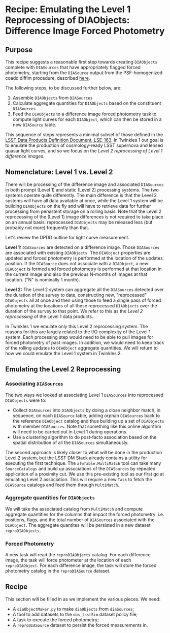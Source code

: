 # Recipe: Emulating the Level 1 Reprocessing of DIAObjects: Difference Image Forced Photometry

## Purpose
This recipe suggests a reasonable first step towards creating `DIAObjects` complete with `DIASources` that have appropriately flagged forced photometry, starting from the `DIASource` output from the PSF-homogenized coadd diffim procedure, described [here](https://github.com/DarkEnergyScienceCollaboration/Twinkles/blob/doc/Cookbook/CoaddDiffim_Recipe.md).

The following steps, to be discussed further below, are:

1. Assemble `DIAObjects` from `DIASources`
2. Calculate aggregate quantities for `DIAObjects` based on the constituent `DIASources`
3. Feed the `DIAObjects` to a difference image forced photometry task to compute light curves for each `DIAObject`, which can then be stored in a new `DIASource` table. 

This sequence of steps represents a minimal subset of those defined in the [LSST Data Products Definition Document, LSE-163](https://docushare.lsstcorp.org/docushare/dsweb/Get/LSE-163). In Twinkles 1 our goal is to emulate the production of cosmology-ready LSST supernova and lensed quasar light curves, and so we focus on the _Level 2 reprocessing of Level 1 difference images_.

## Nomenclature: Level 1 vs. Level 2
There will be processing of the difference image and associated `DIASources` in both prompt (Level 1) and static (Level 2) processing systems.  The two systems operate quite differently. The main difference is that the Level 2 systems will have all data available at once, while the Level 1 system will be building `DIAObjects` on the fly and will have to retrieve data for further processing from persistent storage on a rolling basis. Note that the Level 2 reprocessing of the (Level 1) image differences is not required to take place on an annual basis: reprocessed `DIAObjects` may be released less (but probably not more) frequently than that.

Let's review the DPDD outline for light curve measurement.

**Level 1:** 
`DIASources` are detected on a difference image.  Those `DIASources` are associated with existing `DIAObjects`.  The `DIAObject` properties are updated and forced photometry is performed at the location of the updates position.  If the `DIASource` does not associate with a `DIAObject`, a new `DIAObject` is formed and forced photometry is performed at that location in the current image and also the previous N-months of images at that location. ("N" is nominally 1 month).

**Level 2:**
The Level 2 system can aggregate all the `DIASources` detected over the duration of the survey to date, constructing new, "reprocessed" `DIAObjects` all at once and then using those to feed a single pass of forced photometry at the locations of all these reprocessed `DIAObjects` over the duration of the survey to that point.  We refer to this as the *Level 2 reprocessing* of the Level 1 data products.

In Twinkles 1 we emulate only this Level 2 reprocessing system. The reasons for this are largely related to the I/O complexity of the Level 1 system.  Each processing step would need to be able to pull images for forced photometry of past images. In addition, we would need to keep track of the rolling updates to `DIAObject` aggregate quantities. We will return to how we could emulate the Level 1 system in Twinkles 2.

## Emulating the Level 2 Reprocessing

### Associating `DIASources`
The two ways we looked at associating Level 1 `DIASources` into reprocessed `DIAObjects` were to:

* Collect `DIASources` into `DIAObjects` by doing a close neighbor match, in sequence, on each `DIASource` table, adding orphan `DIASources` back to the reference `DIAObject` catalog and thus building up a set of `DIAObjects` with member `DIASources`. Note that something like this online algorithm will need to be carried out in Level 1 during operations. 
* Use a clustering algorithm to do post-facto association based on the spatial distribution of all the `DIASources` simultaneously.

The second approach is likely closer to what will be done in the production Level 2 system, but the LSST DM Stack already contains a utility for executing the first technique.  The `afwTable.MultiMatch` tool can take many `SourceCatalogs` and build up associations of the `DIASources` by repeated application of a proximity cut.  We use this pre-existing tool as our first go at emulating Level 2 association. This will require a new `Task` to fetch the `DIASource` catalogs and feed them through `MultiMatch`.

### Aggregate quantities for `DIAObjects`
We will take the associated catalog from `MultiMatch` and compute aggregate quantities for the columns that impact the forced photometry: i.e. positions, flags, and the total number of `DIASources` associated with the `DIAObject`.  The aggregate quantites will be persisted in a new dataset `reproDIAObjects`.

### Forced Photometry
A new task will read the `reproDIAObjects` catalog.  For each difference image, the task will force photometer at the location of each `reproDIAObject`.  For each difference image, the task will store the forced photometry catalog in the `reproDIASource` dataset.

## Recipe
This section will be filled in as we implement the various pieces.  We need:

* A `diaObjectMaker.py` to make `diaObjects` from `diaSources`;
* A tool to add datasets to the `obs_lsstSim` dataset policy file;
* A task to execute the forced photometry;
* A `reproDIASource` dataset to persist the forced measurements in.
